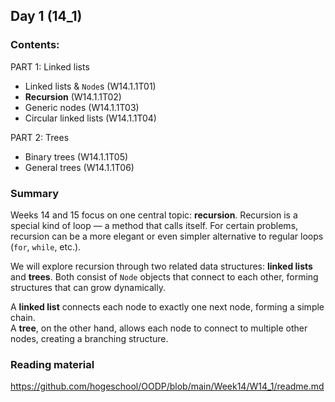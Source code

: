 ## Day 1 (14_1)

### Contents:

PART 1: Linked lists
* Linked lists & `Node`s (W14.1.1T01)
* **Recursion** (W14.1.1T02)
* Generic nodes (W14.1.1T03)
* Circular linked lists (W14.1.1T04)

PART 2: Trees
* Binary trees (W14.1.1T05)
* General trees (W14.1.1T06)

### Summary  
Weeks 14 and 15 focus on one central topic: **recursion**.
Recursion is a special kind of loop — a method that calls itself. For certain problems, recursion can be a more elegant or even simpler alternative to regular loops (`for`, `while`, etc.).

We will explore recursion through two related data structures: **linked lists** and **trees**. Both consist of `Node` objects that connect to each other, forming structures that can grow dynamically.

A **linked list** connects each node to exactly one next node, forming a simple chain.\
A **tree**, on the other hand, allows each node to connect to multiple other nodes, creating a branching structure.

### Reading material
https://github.com/hogeschool/OODP/blob/main/Week14/W14_1/readme.md